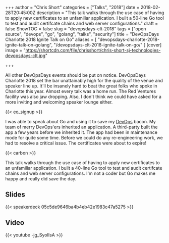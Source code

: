 +++
author = "Chris Short"
categories = ["Talks", "2018"]
date = 2018-02-28T20:45:00Z
description = "This talk walks through the use case of having to apply new certificates to an unfamiliar application. I built a 50-line Go tool to test and audit certifcate chains and web server configurations."
draft = false
ShowTOC = false
slug = "devopsdays-clt-2018"
tags = ["open source", "devops", "go", "golang", "talks", "security"]
title = "DevOpsDays Charlotte 2018 Ignite Talk on Go"
aliases = [
    "devopsdays-charlotte-2018-ignite-talk-on-golang",
    "/devopsdays-clt-2018-ignite-talk-on-go/"
]
[cover]
image = "https://shortcdn.com/file/chrisshort/chris-short-sj-technologies-devopsdays-clt.jpg"

+++

All other DevOpsDays events should be put on notice. DevOpsDays Charlotte 2018 set the bar unattainably high for the quality of the venue and speaker line up. It'll be insanely hard to beat the great folks who spoke in Charlotte this year. Almost every talk was a home run. The Red Ventures facility was also jaw dropping. Also, I don't think we could have asked for a more inviting and welcoming speaker lounge either.

{{< eo_signup >}}

I was able to speak about Go and using it to save my [DevOps](https://devopsish.com) bacon. My team of merry DevOps'ers inherited an application. A third-party built the app a few years before we inherited it. The app had been in maintenance mode for quite some time. Before we could do any re-engineering work, we had to resolve a critical issue. The certificates were about to expire!

{{< carbon >}}

This talk walks through the use case of having to apply new certificates to an unfamiliar application. I built a 40-line Go tool to test and audit certifcate chains and web server configurations. I'm not a coder but Go makes me happy and really did save the day.

## Slides

{{< speakerdeck 05c5de9646ba4b4eb42e1983c47a5275 >}}

## Video

{{< youtube -jg_SyoIIsA >}}
